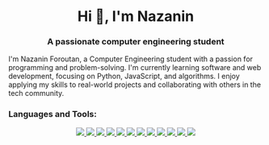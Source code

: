 <h1 align="center">Hi 👋, I'm Nazanin</h1>
<h3 align="center">A passionate computer engineering student</h3>
<p>I'm Nazanin Foroutan, a Computer Engineering student with a passion for programming and problem-solving. I'm currently learning software and web development, focusing on Python, JavaScript, and algorithms. I enjoy applying my skills to real-world projects and collaborating with others in the tech community.</p>

<h3 align="left">Languages and Tools:</h3>

<div align="center">
  <a href="https://www.w3schools.com/c/c_intro.php" title="C" target="_blank">
    <img src="https://skillicons.dev/icons?i=c" />
  </a>
  <a href="https://www.w3schools.com/cpp/cpp_intro.asp#:~:text=C%2B%2B%20is%20an%20object%2Doriented,fun%20and%20easy%20to%20learn!" title="CPP" target="_blank">
    <img src="https://skillicons.dev/icons?i=cpp" />
  </a>
  <a href="https://www.w3schools.com/java/java_intro.asp" title="Java" target="_blank">
    <img src="https://skillicons.dev/icons?i=java" />
  </a>
  <a href="https://www.python.org/" title="Python" target="_blank">
    <img src="https://skillicons.dev/icons?i=python"/>
  </a>
  <a href="https://www.w3schools.com/js/DEFAULT.asp" title="JavaScript" target="_blank">
    <img src="https://skillicons.dev/icons?i=js" />
  </a>
  <a href="https://www.w3schools.com/html/" title="HTML" target="_blank">
    <img src="https://skillicons.dev/icons?i=html" />
  </a>
  <a href="https://www.w3schools.com/css/" title="CSS" target="_blank">
    <img src="https://skillicons.dev/icons?i=css" />
  </a>
  <a href="https://vuejs.org/" title="Vue.js" target="_blank">
    <img src="https://skillicons.dev/icons?i=vue" />
  </a>
  <a href="https://dart.dev/" title="Dart" target="_blank">
    <img src="https://skillicons.dev/icons?i=dart" />
  </a>
  <a href="https://flutter.dev/" title="Flutter" target="_blank">
    <img src="https://skillicons.dev/icons?i=flutter" />
  </a>
  <a href="https://git-scm.com/" title="Git" target="_blank">
    <img src="https://skillicons.dev/icons?i=git" />
  </a>
  <a href="https://www.linux.org/" title="Linux" target="_blank">
    <img src="https://skillicons.dev/icons?i=linux" />
  </a>
</div>
